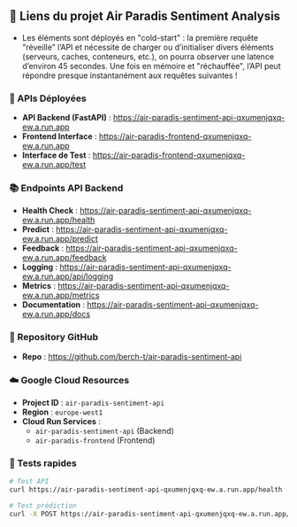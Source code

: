 ## 🔗 **Liens du projet Air Paradis Sentiment Analysis**

- Les éléments sont déployés en "cold-start" : la première requête "réveille" l’API et nécessite de charger ou d’initialiser divers éléments (serveurs, caches, conteneurs, etc.), on pourra observer une latence d’environ 45 secondes. Une fois en mémoire et "réchauffée", l’API peut répondre presque instantanément aux requêtes suivantes !


### **🚀 APIs Déployées**
- **API Backend (FastAPI)** : https://air-paradis-sentiment-api-qxumenjqxq-ew.a.run.app
- **Frontend Interface** : https://air-paradis-frontend-qxumenjqxq-ew.a.run.app
- **Interface de Test** : https://air-paradis-frontend-qxumenjqxq-ew.a.run.app/test

### **📚 Endpoints API Backend**
- **Health Check** : https://air-paradis-sentiment-api-qxumenjqxq-ew.a.run.app/health
- **Predict** : https://air-paradis-sentiment-api-qxumenjqxq-ew.a.run.app/predict
- **Feedback** : https://air-paradis-sentiment-api-qxumenjqxq-ew.a.run.app/feedback
- **Logging** : https://air-paradis-sentiment-api-qxumenjqxq-ew.a.run.app/api/logging
- **Metrics** : https://air-paradis-sentiment-api-qxumenjqxq-ew.a.run.app/metrics
- **Documentation** : https://air-paradis-sentiment-api-qxumenjqxq-ew.a.run.app/docs

### **📁 Repository GitHub**
- **Repo** : https://github.com/berch-t/air-paradis-sentiment-api

### **☁️ Google Cloud Resources**
- **Project ID** : `air-paradis-sentiment-api`
- **Region** : `europe-west1`
- **Cloud Run Services** :
  - `air-paradis-sentiment-api` (Backend)
  - `air-paradis-frontend` (Frontend)

### **🧪 Tests rapides**
```bash
# Test API
curl https://air-paradis-sentiment-api-qxumenjqxq-ew.a.run.app/health

# Test prédiction
curl -X POST https://air-paradis-sentiment-api-qxumenjqxq-ew.a.run.app/predict -H "Content-Type: application/json" -d "{\"text\":\"I love this airline!\"}"
```